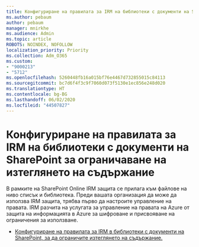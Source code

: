 ```yaml
---
title: Конфигуриране на правилата за IRM на библиотеки с документи на SharePoint за ограничаване на изтеглянето на съдържание
ms.author: pebaum
author: pebaum
manager: mnirkhe
ms.audience: Admin
ms.topic: article
ROBOTS: NOINDEX, NOFOLLOW
localization_priority: Priority
ms.collection: Adm_O365
ms.custom:
- "9000213"
- "5712"
ms.openlocfilehash: 5260448fb16a015bf76e4467d732855015c84113
ms.sourcegitcommit: bc7d6f4f3c9f7060d073f5130e1ec856e248d020
ms.translationtype: HT
ms.contentlocale: bg-BG
ms.lasthandoff: 06/02/2020
ms.locfileid: "44507827"
---
```

# <a name="configure-irm-policies-on-sharepoint-document-libraries-to-limit-download-of-content"></a>Конфигуриране на правилата за IRM на библиотеки с документи на SharePoint за ограничаване на изтеглянето на съдържание

В рамките на SharePoint Online IRM защита се прилага към файлове на ниво списък и библиотека. Преди вашата организация да може да използва IRM защита, трябва първо да настроите управление на правата. IRM разчита на услугата за управление на правата на Azure от защита на информацията в Azure за шифроване и присвояване на ограничения за използване.

- [Конфигуриране на правилата за IRM в библиотеки с документи на SharePoint, за да ограничите изтеглянето на съдържание.](https://docs.microsoft.com/microsoft-365/compliance/set-up-irm-in-sp-admin-center)
